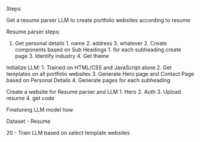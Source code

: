   Steps:

Get a resume parser LLM to create portfolio websites according to resume

Resume parser steps:
1. Get personal details
		1. name 
		2. address
		3. whatever
	2. Create components based on Sub Headings
		1. for each subheading create page
	3. Identify industry
	4. Get theme

Initialize LLM:
	1. Trained on HTML/CSS and JavaScript alone
	2. Get templates on all portfolio websites
	3. Generate Hero page and Contact Page based on Personal Details
	4. Generate pages for each subheading

Create a website for Resume parser and LLM
	1. Hero
	2. Auth
	3. Upload resume
	4. get code



Finetuning LLM model how 

Dataset - Resume

20 - Train LLM based on select template websites